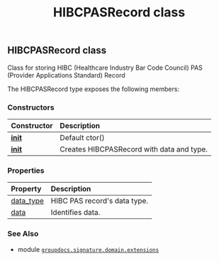 ﻿---
title: HIBCPASRecord class
second_title: GroupDocs.Signature for Python via .NET API References
description: 
type: docs
url: /python-net/groupdocs.signature.domain.extensions/hibcpasrecord/
is_root: false
weight: 130
---

## HIBCPASRecord class

Class for storing HIBC (Healthcare Industry Bar Code Council) PAS (Provider Applications Standard) Record



The HIBCPASRecord type exposes the following members:

### Constructors
| Constructor | Description |
| :- | :- |
| [__init__](/signature/python-net/groupdocs.signature.domain.extensions/hibcpasrecord/__init__/#) | Default ctor() |
| [__init__](/signature/python-net/groupdocs.signature.domain.extensions/hibcpasrecord/__init__/#groupdocs.signature.domain.extensions.HIBCPASDataType-str) | Creates HIBCPASRecord with data and type. |


### Properties
| Property | Description |
| :- | :- |
| [data_type](/signature/python-net/groupdocs.signature.domain.extensions/hibcpasrecord/data_type) | HIBC PAS record's data type. |
| [data](/signature/python-net/groupdocs.signature.domain.extensions/hibcpasrecord/data) | Identifies data. |



### See Also
* module [`groupdocs.signature.domain.extensions`](..)
